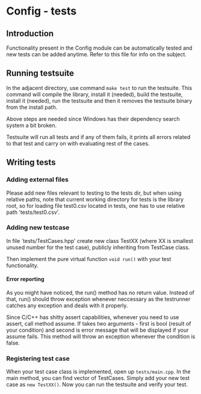 # Config - tests

## Introduction

Functionality present in the Config module can be automatically tested and new tests can be added anytime. Refer to this file for info on the subject.

## Running testsuite

In the adjacent directory, use command `make test` to run the testsuite. This command will compile the library, install it (needed), build the testsuite, install it (needed), run the testsuite and then it removes the testsuite binary from the install path.

Above steps are needed since Windows has their dependency search system a bit broken.

Testsuite will run all tests and if any of them fails, it prints all errors related to that test and carry on with evaluating rest of the cases.

## Writing tests

### Adding external files

Please add new files relevant to testing to the tests dir, but when using relative paths, note that current working directory for tests is the library root, so for loading file test0.csv located in tests, one has to use relative path 'tests/test0.csv'.

### Adding new testcase

In file `tests/TestCases.hpp' create new class TestXX (where XX is smallest unused number for the test case), publicly inheriting from TestCase class.

Then implement the pure virtual function `void run()` with your test functionality.

#### Error reporting

As you might have noticed, the run() method has no return value. Instead of that, run() should throw exception whenever neccessary as the testrunner catches any exception and deals with it properly.

Since C/C++ has shitty assert capabilities, whenever you need to use assert, call method assume. If takes two arguments - first is bool (result of your condition) and second is error message that will be displayed if your assume fails. This method will throw an exception whenever the condition is false.

### Registering test case

When your test case class is implemented, open up `tests/main.cpp`. In the main method, you can find vector of TestCases. Simply add your new test case as `new TestXX()`. Now you can run the testsuite and verify your test.